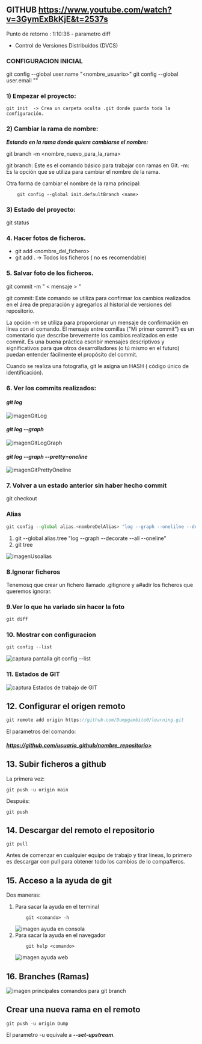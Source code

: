 ## GITHUB https://www.youtube.com/watch?v=3GymExBkKjE&t=2537s

Punto de retorno : 1:10:36 - parametro diff

- Control de Versiones Distribuidos (DVCS)

### **CONFIGURACION INICIAL**

git config --global user.name "<nombre_usuario>"
git config --global user.email "<email>"

### **1) Empezar el proyecto:**

    git init  -> Crea un carpeta oculta .git donde guarda toda la configuración.

### **2) Cambiar la rama de nombre:**

**_Estando en la rama donde quiere cambiarse el nombre:_**

git branch -m <nombre_nuevo_para_la_rama>

git branch: Este es el comando básico para trabajar con ramas en Git.
-m: Es la opción que se utiliza para cambiar el nombre de la rama.

Otra forma de cambiar el nombre de la rama principal:

```terminal
    git config --global init.defaultBranch <name>
```

### **3) Estado del proyecto:**

git status

### **4. Hacer fotos de ficheros.**

- git add <nombre_del_fichero>
- git add . -> Todos los ficheros ( no es recomendable)

### **5. Salvar foto de los ficheros.**

git commit -m " < mensaje > "

git commit: Este comando se utiliza para confirmar los cambios realizados en el área de preparación y agregarlos al historial de versiones del repositorio.

La opción -m se utiliza para proporcionar un mensaje de confirmación en línea con el comando. El mensaje entre comillas ("Mi primer commit") es un comentario que describe brevemente los cambios realizados en este commit. Es una buena práctica escribir mensajes descriptivos y significativos para que otros desarrolladores (o tú mismo en el futuro) puedan entender fácilmente el propósito del commit.

Cuando se realiza una fotografía, git le asigna un HASH ( código único de identificación).

### **6. Ver los commits realizados:**

#### **_git log_**

![imagenGitLog](./images/gitLog.JPG)

#### **_git log --graph_**

![imagenGitLogGraph](./images/gitLogGraph.JPG)

#### **_git log --graph --pretty=oneline_**

![imagenGitPrettyOneline](./images/gitPrettyOneline.JPG)

### **7. Volver a un estado anterior sin haber hecho commit**

git checkout

### **Alias**

```javascript
git config --global alias.<nombreDelAlias> "log --graph --onelilne --decorate --all"
```

1. git --global alias.tree "log --graph --decorate --all --oneline"
2. git tree

![imagenUsoalias](./images/gitAlias.JPG)

### **8.Ignorar ficheros**

Tenemosq que crear un fichero llamado .gitignore y a#adir los ficheros que queremos ignorar.

### **9.Ver lo que ha variado sin hacer la foto**

```javascript
git diff
```

### **10. Mostrar con configuracion**

```javascript
git config --list
```

![captura pantalla git config --list](./images/config__list.JPG)

### **11. Estados de GIT**

![captura Estados de trabajo de GIT](./images/estadosGit.JPG)

## **12. Configurar el origen remoto**

```javascript
git remote add origin https://github.com/Dumpgambito0/learning.git
```

El parametros del comando:

#### ***https://github.com/usuario_github/nombre_repositorio>***

## **13. Subir ficheros a github**

La primera vez:

```script
git push -u origin main
```

Después:

```script
git push
```

## **14. Descargar del remoto el repositorio**

```script
git pull
```

Antes de comenzar en cualquier equipo de trabajo y tirar lineas, lo primero es descargar con pull para obtener todo los cambios de lo compa#eros.

## **15. Acceso a la ayuda de git**

Dos maneras:

1. Para sacar la ayuda en el terminal
   ```script
       git <comando> -h
   ```
   ![imagen ayuda en consola](./images/ayudaConsola.JPG)
2. Para sacar la ayuda en el navegador
   ```script
       git help <comando>
   ```
   ![imagen ayuda web](./images/ayudaWeb.JPG)

## **16. Branches (Ramas)**

![imagen principales comandos para git branch](./images/comandosRamas.JPG)

## **Crear una nueva rama en el remoto**

```script
git push -u origin Dump
```

El parametro -u equivale a **_--set-upstream_**.
